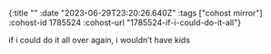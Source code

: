 {:title ""
 :date "2023-06-29T23:20:26.640Z"
 :tags ["cohost mirror"]
 :cohost-id 1785524
 :cohost-url "1785524-if-i-could-do-it-all"}

if i could do it all over again, i wouldn’t have kids